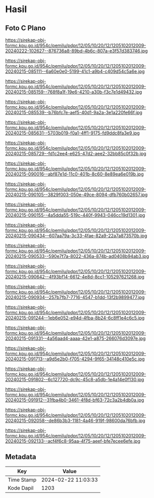 # Hasil

## Foto C Plano

https://sirekap-obj-formc.kpu.go.id/954c/pemilu/pdpr/12/05/10/20/12/1205102012009-20240222-102627--876736a8-89bd-4b6c-807a-e3f57d383746.jpg

https://sirekap-obj-formc.kpu.go.id/954c/pemilu/pdpr/12/05/10/20/12/1205102012009-20240215-085111--6a60e0e0-5199-41c1-a9b4-c409d54c5a6e.jpg

https://sirekap-obj-formc.kpu.go.id/954c/pemilu/pdpr/12/05/10/20/12/1205102012009-20240215-085159--768f8a1f-19e6-4210-a30b-f3c7e1d49432.jpg

https://sirekap-obj-formc.kpu.go.id/954c/pemilu/pdpr/12/05/10/20/12/1205102012009-20240215-085539--b76bfc7e-aef5-40d1-9a2a-3e1a220fe66f.jpg

https://sirekap-obj-formc.kpu.go.id/954c/pemilu/pdpr/12/05/10/20/12/1205102012009-20240215-085631--5703b019-f0a1-4ff1-9175-fd9ddc8fa3e9.jpg

https://sirekap-obj-formc.kpu.go.id/954c/pemilu/pdpr/12/05/10/20/12/1205102012009-20240215-085729--fd1c2ee4-e625-47d2-aee2-32bb85c0f32b.jpg

https://sirekap-obj-formc.kpu.go.id/954c/pemilu/pdpr/12/05/10/20/12/1205102012009-20240215-090016--abf87e1d-11c0-401b-8c60-8e89ea6e019b.jpg

https://sirekap-obj-formc.kpu.go.id/954c/pemilu/pdpr/12/05/10/20/12/1205102012009-20240215-090105--3829f003-050e-49ce-8094-dfb760b02657.jpg

https://sirekap-obj-formc.kpu.go.id/954c/pemilu/pdpr/12/05/10/20/12/1205102012009-20240215-090155--4a5dda55-519c-440f-9943-046cc19d1301.jpg

https://sirekap-obj-formc.kpu.go.id/954c/pemilu/pdpr/12/05/10/20/12/1205102012009-20240215-090434--607aa79a-3c33-4fae-82a9-22a7a873570b.jpg

https://sirekap-obj-formc.kpu.go.id/954c/pemilu/pdpr/12/05/10/20/12/1205102012009-20240215-090533--590e7f7a-8022-436a-874b-ad0408b94ab3.jpg

https://sirekap-obj-formc.kpu.go.id/954c/pemilu/pdpr/12/05/10/20/12/1205102012009-20240215-090642--4f93bf14-6612-4e8d-8cc1-105297621268.jpg

https://sirekap-obj-formc.kpu.go.id/954c/pemilu/pdpr/12/05/10/20/12/1205102012009-20240215-090934--257b7fb7-7716-4547-b1dd-13f2b9899477.jpg

https://sirekap-obj-formc.kpu.go.id/954c/pemilu/pdpr/12/05/10/20/12/1205102012009-20240215-091244--1eb6e052-e94d-4fba-8b24-6c8ff1e4c6c5.jpg

https://sirekap-obj-formc.kpu.go.id/954c/pemilu/pdpr/12/05/10/20/12/1205102012009-20240215-091331--4a56aad4-aaaa-42e1-a875-266076d3097e.jpg

https://sirekap-obj-formc.kpu.go.id/954c/pemilu/pdpr/12/05/10/20/12/1205102012009-20240215-091713--a9d5e2b0-f705-4294-9f65-34148c410e5c.jpg

https://sirekap-obj-formc.kpu.go.id/954c/pemilu/pdpr/12/05/10/20/12/1205102012009-20240215-091802--6c127720-dc9c-45c8-a5db-1e4a14e0f130.jpg

https://sirekap-obj-formc.kpu.go.id/954c/pemilu/pdpr/12/05/10/20/12/1205102012009-20240215-091912--31fba4b0-3461-4f8d-bf63-72c3a2b4db0a.jpg

https://sirekap-obj-formc.kpu.go.id/954c/pemilu/pdpr/12/05/10/20/12/1205102012009-20240215-092058--de86b3b3-1181-4a46-919f-98600da76bfb.jpg

https://sirekap-obj-formc.kpu.go.id/954c/pemilu/pdpr/12/05/10/20/12/1205102012009-20240215-092133--acf4f6c8-95aa-4f75-aeef-bfe7ecee6efe.jpg


## Metadata

| Key        | Value               |
| ---------- | ------------------- |
| Time Stamp | 2024-02-22 11:03:33 |
| Kode Dapil | 1203                |



